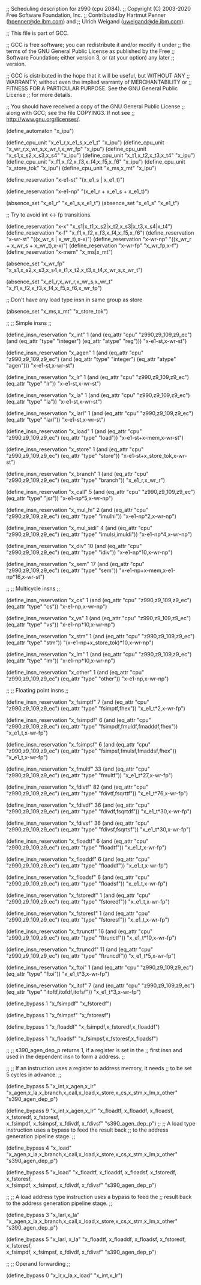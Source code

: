 ;; Scheduling description for z990 (cpu 2084).
;;   Copyright (C) 2003-2020 Free Software Foundation, Inc.
;;   Contributed by Hartmut Penner (hpenner@de.ibm.com) and
;;                  Ulrich Weigand (uweigand@de.ibm.com).

;; This file is part of GCC.

;; GCC is free software; you can redistribute it and/or modify it under
;; the terms of the GNU General Public License as published by the Free
;; Software Foundation; either version 3, or (at your option) any later
;; version.

;; GCC is distributed in the hope that it will be useful, but WITHOUT ANY
;; WARRANTY; without even the implied warranty of MERCHANTABILITY or
;; FITNESS FOR A PARTICULAR PURPOSE.  See the GNU General Public License
;; for more details.

;; You should have received a copy of the GNU General Public License
;; along with GCC; see the file COPYING3.  If not see
;; <http://www.gnu.org/licenses/>.

(define_automaton "x_ipu")

(define_cpu_unit "x_e1_r,x_e1_s,x_e1_t"  "x_ipu")
(define_cpu_unit "x_wr_r,x_wr_s,x_wr_t,x_wr_fp" "x_ipu")
(define_cpu_unit "x_s1,x_s2,x_s3,x_s4"   "x_ipu")
(define_cpu_unit "x_t1,x_t2,x_t3,x_t4"   "x_ipu")
(define_cpu_unit "x_f1,x_f2,x_f3,x_f4,x_f5,x_f6"   "x_ipu")
(define_cpu_unit "x_store_tok"   "x_ipu")
(define_cpu_unit "x_ms,x_mt"   "x_ipu")

(define_reservation "x-e1-st" "(x_e1_s | x_e1_t)")

(define_reservation "x-e1-np" "(x_e1_r + x_e1_s + x_e1_t)")

(absence_set "x_e1_r" "x_e1_s,x_e1_t")
(absence_set "x_e1_s" "x_e1_t")

;; Try to avoid int <-> fp transitions.

(define_reservation "x-x" "x_s1|x_t1,x_s2|x_t2,x_s3|x_t3,x_s4|x_t4")
(define_reservation "x-f" "x_f1,x_f2,x_f3,x_f4,x_f5,x_f6")
(define_reservation "x-wr-st" "((x_wr_s | x_wr_t),x-x)")
(define_reservation "x-wr-np" "((x_wr_r + x_wr_s + x_wr_t),x-x)")
(define_reservation "x-wr-fp" "x_wr_fp,x-f")
(define_reservation "x-mem"   "x_ms|x_mt")

(absence_set "x_wr_fp"
             "x_s1,x_s2,x_s3,x_s4,x_t1,x_t2,x_t3,x_t4,x_wr_s,x_wr_t")

(absence_set "x_e1_r,x_wr_r,x_wr_s,x_wr_t"
             "x_f1,x_f2,x_f3,x_f4,x_f5,x_f6,x_wr_fp")

;; Don't have any load type insn in same group as store

(absence_set "x_ms,x_mt" "x_store_tok")


;;
;; Simple insns
;;

(define_insn_reservation "x_int" 1
  (and (eq_attr "cpu" "z990,z9_109,z9_ec")
       (and (eq_attr "type" "integer")
            (eq_attr "atype" "reg")))
  "x-e1-st,x-wr-st")

(define_insn_reservation "x_agen" 1
  (and (eq_attr "cpu" "z990,z9_109,z9_ec")
       (and (eq_attr "type" "integer")
            (eq_attr "atype" "agen")))
  "x-e1-st,x-wr-st")

(define_insn_reservation "x_lr" 1
  (and (eq_attr "cpu" "z990,z9_109,z9_ec")
       (eq_attr "type" "lr"))
  "x-e1-st,x-wr-st")

(define_insn_reservation "x_la" 1
  (and (eq_attr "cpu" "z990,z9_109,z9_ec")
       (eq_attr "type" "la"))
  "x-e1-st,x-wr-st")

(define_insn_reservation "x_larl" 1
  (and (eq_attr "cpu" "z990,z9_109,z9_ec")
       (eq_attr "type" "larl"))
  "x-e1-st,x-wr-st")

(define_insn_reservation "x_load" 1
  (and (eq_attr "cpu" "z990,z9_109,z9_ec")
       (eq_attr "type" "load"))
  "x-e1-st+x-mem,x-wr-st")

(define_insn_reservation "x_store" 1
  (and (eq_attr "cpu" "z990,z9_109,z9_ec")
       (eq_attr "type" "store"))
  "x-e1-st+x_store_tok,x-wr-st")

(define_insn_reservation "x_branch" 1
  (and (eq_attr "cpu" "z990,z9_109,z9_ec")
       (eq_attr "type" "branch"))
  "x_e1_r,x_wr_r")

(define_insn_reservation "x_call" 5
  (and (eq_attr "cpu" "z990,z9_109,z9_ec")
       (eq_attr "type" "jsr"))
  "x-e1-np*5,x-wr-np")

(define_insn_reservation "x_mul_hi" 2
  (and (eq_attr "cpu" "z990,z9_109,z9_ec")
       (eq_attr "type" "imulhi"))
  "x-e1-np*2,x-wr-np")

(define_insn_reservation "x_mul_sidi" 4
  (and (eq_attr "cpu" "z990,z9_109,z9_ec")
       (eq_attr "type" "imulsi,imuldi"))
  "x-e1-np*4,x-wr-np")

(define_insn_reservation "x_div" 10
  (and (eq_attr "cpu" "z990,z9_109,z9_ec")
       (eq_attr "type" "idiv"))
  "x-e1-np*10,x-wr-np")

(define_insn_reservation "x_sem" 17
  (and (eq_attr "cpu" "z990,z9_109,z9_ec")
       (eq_attr "type" "sem"))
  "x-e1-np+x-mem,x-e1-np*16,x-wr-st")

;;
;; Multicycle insns
;;

(define_insn_reservation "x_cs" 1
  (and (eq_attr "cpu" "z990,z9_109,z9_ec")
       (eq_attr "type" "cs"))
  "x-e1-np,x-wr-np")

(define_insn_reservation "x_vs" 1
  (and (eq_attr "cpu" "z990,z9_109,z9_ec")
       (eq_attr "type" "vs"))
  "x-e1-np*10,x-wr-np")

(define_insn_reservation "x_stm" 1
  (and (eq_attr "cpu" "z990,z9_109,z9_ec")
       (eq_attr "type" "stm"))
  "(x-e1-np+x_store_tok)*10,x-wr-np")

(define_insn_reservation "x_lm" 1
  (and (eq_attr "cpu" "z990,z9_109,z9_ec")
       (eq_attr "type" "lm"))
  "x-e1-np*10,x-wr-np")

(define_insn_reservation "x_other" 1
  (and (eq_attr "cpu" "z990,z9_109,z9_ec")
       (eq_attr "type" "other"))
  "x-e1-np,x-wr-np")

;;
;; Floating point insns
;;

(define_insn_reservation "x_fsimptf" 7
  (and (eq_attr "cpu" "z990,z9_109,z9_ec")
       (eq_attr "type" "fsimptf,fhex"))
  "x_e1_t*2,x-wr-fp")

(define_insn_reservation "x_fsimpdf" 6
  (and (eq_attr "cpu" "z990,z9_109,z9_ec")
       (eq_attr "type" "fsimpdf,fmuldf,fmadddf,fhex"))
  "x_e1_t,x-wr-fp")

(define_insn_reservation "x_fsimpsf" 6
  (and (eq_attr "cpu" "z990,z9_109,z9_ec")
       (eq_attr "type" "fsimpsf,fmulsf,fmaddsf,fhex"))
  "x_e1_t,x-wr-fp")


(define_insn_reservation "x_fmultf" 33
  (and (eq_attr "cpu" "z990,z9_109,z9_ec")
       (eq_attr "type" "fmultf"))
  "x_e1_t*27,x-wr-fp")


(define_insn_reservation "x_fdivtf" 82
  (and (eq_attr "cpu" "z990,z9_109,z9_ec")
       (eq_attr "type" "fdivtf,fsqrttf"))
  "x_e1_t*76,x-wr-fp")

(define_insn_reservation "x_fdivdf" 36
  (and (eq_attr "cpu" "z990,z9_109,z9_ec")
       (eq_attr "type" "fdivdf,fsqrtdf"))
  "x_e1_t*30,x-wr-fp")

(define_insn_reservation "x_fdivsf" 36
  (and (eq_attr "cpu" "z990,z9_109,z9_ec")
       (eq_attr "type" "fdivsf,fsqrtsf"))
  "x_e1_t*30,x-wr-fp")


(define_insn_reservation "x_floadtf" 6
  (and (eq_attr "cpu" "z990,z9_109,z9_ec")
       (eq_attr "type" "floadtf"))
  "x_e1_t,x-wr-fp")

(define_insn_reservation "x_floaddf" 6
  (and (eq_attr "cpu" "z990,z9_109,z9_ec")
       (eq_attr "type" "floaddf"))
  "x_e1_t,x-wr-fp")

(define_insn_reservation "x_floadsf" 6
  (and (eq_attr "cpu" "z990,z9_109,z9_ec")
       (eq_attr "type" "floadsf"))
  "x_e1_t,x-wr-fp")


(define_insn_reservation "x_fstoredf" 1
  (and (eq_attr "cpu" "z990,z9_109,z9_ec")
       (eq_attr "type" "fstoredf"))
  "x_e1_t,x-wr-fp")

(define_insn_reservation "x_fstoresf" 1
  (and (eq_attr "cpu" "z990,z9_109,z9_ec")
       (eq_attr "type" "fstoresf"))
  "x_e1_t,x-wr-fp")


(define_insn_reservation "x_ftrunctf" 16
  (and (eq_attr "cpu" "z990,z9_109,z9_ec")
       (eq_attr "type" "ftrunctf"))
  "x_e1_t*10,x-wr-fp")

(define_insn_reservation "x_ftruncdf" 11
  (and (eq_attr "cpu" "z990,z9_109,z9_ec")
       (eq_attr "type" "ftruncdf"))
  "x_e1_t*5,x-wr-fp")


(define_insn_reservation "x_ftoi" 1
  (and (eq_attr "cpu" "z990,z9_109,z9_ec")
       (eq_attr "type" "ftoi"))
  "x_e1_t*3,x-wr-fp")

(define_insn_reservation "x_itof" 7
  (and (eq_attr "cpu" "z990,z9_109,z9_ec")
       (eq_attr "type" "itoftf,itofdf,itofsf"))
  "x_e1_t*3,x-wr-fp")

(define_bypass 1 "x_fsimpdf" "x_fstoredf")

(define_bypass 1 "x_fsimpsf" "x_fstoresf")

(define_bypass 1 "x_floaddf" "x_fsimpdf,x_fstoredf,x_floaddf")

(define_bypass 1 "x_floadsf" "x_fsimpsf,x_fstoresf,x_floadsf")

;;
;; s390_agen_dep_p returns 1, if a register is set in the
;; first insn and used in the dependent insn to form a address.
;;

;;
;; If an instruction uses a register to address memory, it needs
;; to be set 5 cycles in advance.
;;

(define_bypass 5 "x_int,x_agen,x_lr"
                 "x_agen,x_la,x_branch,x_call,x_load,x_store,x_cs,x_stm,x_lm,x_other"
	         "s390_agen_dep_p")

(define_bypass 9 "x_int,x_agen,x_lr"
                 "x_floadtf, x_floaddf, x_floadsf, x_fstoredf, x_fstoresf,\
		  x_fsimpdf, x_fsimpsf, x_fdivdf, x_fdivsf"
	         "s390_agen_dep_p")
;;
;; A load type instruction uses a bypass to feed the result back
;; to the address generation pipeline stage.
;;

(define_bypass 4 "x_load"
                 "x_agen,x_la,x_branch,x_call,x_load,x_store,x_cs,x_stm,x_lm,x_other"
	         "s390_agen_dep_p")

(define_bypass 5 "x_load"
                 "x_floadtf, x_floaddf, x_floadsf, x_fstoredf, x_fstoresf,\
		  x_fsimpdf, x_fsimpsf, x_fdivdf, x_fdivsf"
	         "s390_agen_dep_p")

;;
;; A load address type instruction uses a bypass to feed the
;; result back to the address generation pipeline stage.
;;

(define_bypass 3 "x_larl,x_la"
                 "x_agen,x_la,x_branch,x_call,x_load,x_store,x_cs,x_stm,x_lm,x_other"
	         "s390_agen_dep_p")

(define_bypass 5 "x_larl, x_la"
                 "x_floadtf, x_floaddf, x_floadsf, x_fstoredf, x_fstoresf,\
		  x_fsimpdf, x_fsimpsf, x_fdivdf, x_fdivsf"
	         "s390_agen_dep_p")

;;
;; Operand forwarding
;;

(define_bypass 0 "x_lr,x_la,x_load" "x_int,x_lr")


